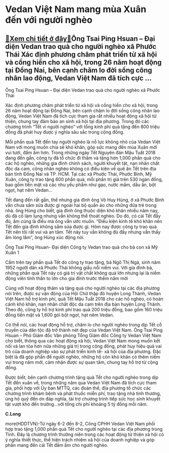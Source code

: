 Vedan Việt Nam mang mùa Xuân đến với người nghèo
================================================

[:gift:Xem chi tiết ở đây:gift:](https://hddtvn.com/vedan-viet-nam-mang-mua-xuan-den-voi-nguoi-ngheo/)Ông Tsai Ping Hsuan – Đại diện Vedan trao quà cho người nghèo xã Phước Thái Xác định phương châm phát triển từ xã hội và cống hiến cho xã hội, trong 26 năm hoạt động tại Đồng Nai, bên cạnh chăm lo đời sống công nhân lao động, Vedan Việt Nam đã tích cực …
------------------------------------------------------------------------------------------------------------------------------------------------------------------------------------------------------------------------------------------------------------------







 






 Ông Tsai Ping Hsuan – Đại diện Vedan trao quà cho người nghèo xã Phước Thái 


Xác định phương châm phát triển từ xã hội và cống hiến cho xã hội, trong 26 năm hoạt động tại Đồng Nai, bên cạnh chăm lo đời sống công nhân lao động, Vedan Việt Nam đã tích cực tham gia rất nhiều hoạt động xã hội từ thiện, chung tay đảm bảo an sinh xã hội tại địa phương. Trong đó các chương trình “Tết vì người nghèo” với tổng kinh phí quà tặng đến 800 triệu đồng đã phát huy được ý nghĩa sâu sắc trong cộng đồng.


 Mỗi phần quà Tết đến tay người nghèo là nỗ lực không nhỏ của Vedan Việt Nam với mong muốn chia sẻ khó khăn, góp sức mang đến mùa Xuân mới vui tươi, đầm ấm hơn. Trong những ngày Tết Nguyên đán Mậu Tuất 2018 đang đến gần, công ty đã tổ chức đi thăm và tặng hơn 1,000 phần quà cho các hộ nghèo, những gia đình chính sách, người khuyết tật, nạn nhân chất độc da cam, công nhân nghèo không có điều kiện về quê ăn Tết trên địa bàn tỉnh Đồng Nai và TP. HCM. Tại các xã Phước Thái, Phước Bình, Mỹ Xuân, công ty trao tặng 600 phần quà, mỗi phần trị giá trên 530 ngàn đồng, bao gồm tiền mặt và các nhu yếu phẩm như gạo, nước mắm, dầu ăn, bột ngọt, hạt nêm Vedan…


 Tết đang đến rất gần, thế nhưng gia đình ông Võ Huy Hùng, ở xã Phước Bình vẫn chưa sắm sửa được gì ngoài hai bộ quần áo cho những đứa trẻ trong nhà. ông Hùng cho biết, gia đình ông thuộc diện khó khăn nhiều năm nay, dù đã cố làm lụng nhưng vẫn không thể thoát nghèo. Do đó, có cái Tết đầy đủ, ấm cúng là điều mà ông vẫn ước muốn. “Điều kiện kinh tế khó khăn nên Tết đến gia đình không sắm sửa được gì. Hôm nay được công ty trao quà Tết nên tôi rất vui và an tâm. Tết này tuy vẫn không đủ đầy nhưng vẫn thấy ấm lòng lắm”, ông Hùng xúc động nói.









 



 




Ông Tsai Ping Hsuan- Đại diện Công ty Vedan trao quà cho bà con xã Mỹ Xuân 1



Cầm trên tay phần quà Tết do công ty trao tặng, bà Ngô Thị Ngà, sinh năm 1952 người dân xã Phước Thái không giấu nổi niềm vui. Với gia đình bà, những phần quà Tết này có giá trị vật chất không quá lớn nhưng lại là niềm động viên tinh thần to lớn cho gia đình trước thềm năm mới


 Cùng với hoạt động thăm và tặng quà cho người nghèo tại các địa phương nói trên, được sự vận động của Hội Chữ thập đỏ huyện Long Thành, Vedan Việt Nam hỗ trợ kinh phí, quà Tết Mậu Tuất 2018 cho các hộ nghèo, có hoàn cảnh khó khăn, nạn nhân chất độc da cam trên địa bàn huyện Long Thành. Theo đó, công ty hỗ trợ kinh phí trao quà 200 triệu đồng, bao gồm 160 triệu đồng tiền mặt và 1,600 gói bột ngọt, hạt nêm Vedan.


 Có thể nói, các hoạt động hỗ trợ, chăm lo cho người nghèo trong dịp Tết cổ truyền của dân tộc đã trở thành nét đẹp của Vedan Việt Nam. Ông Tsai Ping Hsuan – Phó Giám đốc Văn phòng Tổng Giám đốc Công ty Vedan Việt Nam cho biết, thông qua các hoạt động xã hội, Vedan Việt Nam mong muốn kết nối và lan tỏa hơn nữa những giá trị trong cộng đồng, phát huy hiệu quả vai trò của doanh nghiệp vào sự phát triển kinh tế- xã hội của địa phương. Đặc biệt là đã góp phần để người nghèo, những hộ còn khó khăn có thêm niềm vui trong năm mới, cảm nhận được sự quan tâm, chung tay hỗ trợ từ cộng đồng. 


 Được biết, bên cạnh chương trình tặng quà Tết cho ngưởi nghèo trong dịp Tết đến xuân về, trong những năm qua Vedan Việt Nam đã tích cực tham gia, phối hợp với Ủy ban MTTQ, các đoàn thể, địa phương tổ chức các chương trình khám bệnh và phát thuốc miễn phí, trao tặng nhà tình thương, ủng hộ quỹ đền ơn đáp nghĩa, tài trợ chương trình tiếp sức học sinh khuyết tật vượt khó đến trường…với tổng chi phí khoảng 5 tỷ đồng mỗi năm.






**C.Long**



more(HDDTVN)-Từ ngày 6-2 đến 8-2, Công CPHH Vedan Việt Nam phối hợp trao tặng 1,000 phần quà Tết cho người nghèo tại các địa phương trong Tỉnh. Đây là chương trình thường niên trong các hoạt động từ thiện xã hội có ý nghĩa thiết thực, thể hiện trách nhiệm xã hội của doanh nghiệp và góp phần mang đến cái Tết đầm ấm cho người nghèo.

